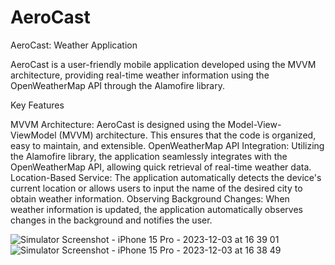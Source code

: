 # AeroCast
 
AeroCast: Weather Application

AeroCast is a user-friendly mobile application developed using the MVVM architecture, providing real-time weather information using the OpenWeatherMap API through the Alamofire library.

Key Features

MVVM Architecture: AeroCast is designed using the Model-View-ViewModel (MVVM) architecture. This ensures that the code is organized, easy to maintain, and extensible.
OpenWeatherMap API Integration: Utilizing the Alamofire library, the application seamlessly integrates with the OpenWeatherMap API, allowing quick retrieval of real-time weather data.
Location-Based Service: The application automatically detects the device's current location or allows users to input the name of the desired city to obtain weather information.
Observing Background Changes: When weather information is updated, the application automatically observes changes in the background and notifies the user.

![Simulator Screenshot - iPhone 15 Pro - 2023-12-03 at 16 39 01](https://github.com/sevvalkalkavan/AeroCast/assets/80177829/1201083b-2a0b-4346-b77d-d9b0c8ea9d1d)
![Simulator Screenshot - iPhone 15 Pro - 2023-12-03 at 16 38 49](https://github.com/sevvalkalkavan/AeroCast/assets/80177829/f6636134-1c31-4595-9e5b-151b6249dd91)
